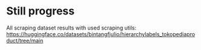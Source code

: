 # Still progress
All scraping dataset results with used scraping utils: https://huggingface.co/datasets/bintangfjulio/hierarchylabels_tokopediaproduct/tree/main
